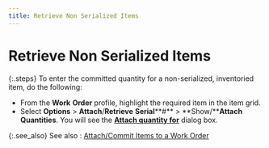 ```yaml
---
title: Retrieve Non Serialized Items
---
```


# Retrieve Non Serialized Items 


{:.steps}
To enter the committed quantity for a non-serialized,  inventoried item, do the following:

- From the **Work** **Order**  profile, highlight the required item in the item grid.
- Select **Options** > **Attach**/**Retrieve** **Serial****#** > **Show/****Attach** **Quantities**.  You will see the [**Attach quantity for**]({{site.ba_baseurl}}/prod-asm/att-cmt-items-to-wo/ns-items/attach-quantity-dialog-box.html) <item name>  dialog box.



{:.see_also}
See also
: [Attach/Commit  Items to a Work Order]({{site.ba_baseurl}}/prod-asm/att-cmt-items-to-wo/attach_commit_items_to_a_work_order_profile_assembly_content.html)
